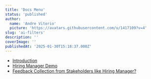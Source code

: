 ```yaml
---
title: 'Docs Menu'
status: 'published'
author:
  name: 'Andre Vitorio'
  picture: 'https://avatars.githubusercontent.com/u/1417109?v=4'
slug: 'ai-filters'
description: ''
coverImage: ''
publishedAt: '2025-01-30T15:18:37.000Z'
---
```


- [Introduction](/introduction)
- [Hiring Manager Demo](/hiring-manager-demo)
-   [Feedback Collection from Stakeholders like Hiring Manager?](/hiring-manager-demo#feedback-collection-from-stakeholders-like-hiring-managers)
